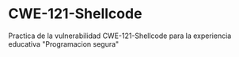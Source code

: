 # CWE-121-Shellcode
Practica de la vulnerabilidad CWE-121-Shellcode para la experiencia educativa "Programacion segura"
